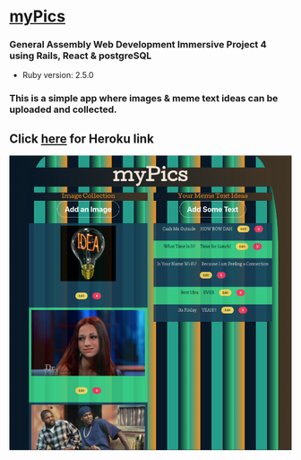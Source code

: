 # [myPics](https://mypicsga.herokuapp.com/)

### General Assembly Web Development Immersive Project 4 using Rails, React & postgreSQL

* Ruby version: 2.5.0

### This is a simple app where images & meme text ideas can be uploaded and collected.


## Click [here](https://mypicsga.herokuapp.com/) for Heroku link

<p align="center">
  <img src="Project 4 Screenshot.png" width="850" title="hover text">
</p>
